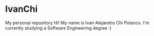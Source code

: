 # IvanChi
My personal repository
Hi! My name is Ivan Alejandro Chi Polanco.
I'm currently studying a Software Engineering degree :)
